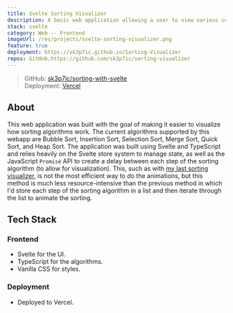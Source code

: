 ```yaml
---
title: Svelte Sorting Visualizer
description: A basic web application allowing a user to view various common sorting algorithms in use.
stack: svelte
category: Web -- Frontend
imageUrl: /res/projects/svelte-sorting-visualizer.png
feature: true
deployment: https://sk3p7ic.github.io/Sorting-Visualizer
repos: GitHub,https://github.com/sk3p7ic/sorting-visualizer
---
```


> GitHub: [sk3p7ic/sorting-with-svelte](https://github.com/sk3p7ic/sorting-with-svelte)  
> Deployment: [Vercel](https://sorting-with-svelte.vercel.app/)

## About

This web application was built with the goal of making it easier to visualize how sorting algorithms work.
The current algorithms supported by this webapp are Bubble Sort, Insertion Sort, Selection Sort, Merge Sort, Quick Sort, and Heap Sort.
The application was built using Svelte and TypeScript and relies heavily on the Svelte store system to manage state, as well as the
JavaScript `Promise` API to create a delay between each step of the sorting algorithm (to allow for visualization). This, such as with
[my last sorting visualizer](https://www.joshuaibrom.com/projects/dig/angular-sorting-visualizer), is not the most efficient way to do
the animations, but this method is much less resource-intensive than the previous method in which I'd store each step of the sorting
algorithm in a list and then iterate through the list to animate the sorting.

## Tech Stack

### Frontend

- Svelte for the UI.
- TypeScript for the algorithms.
- Vanilla CSS for styles.

### Deployment

- Deployed to Vercel.
